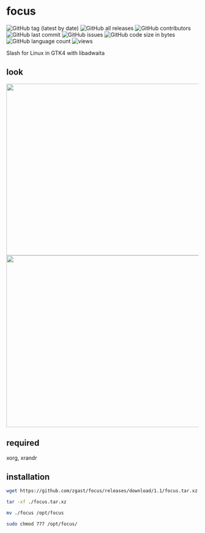 # focus

![GitHub tag (latest by date)](https://img.shields.io/github/v/tag/zgast/focus)
![GitHub all releases](https://img.shields.io/github/downloads/zgast/focus/total)
![GitHub contributors](https://img.shields.io/github/contributors/zgast/focus)
![GitHub last commit](https://img.shields.io/github/last-commit/zgast/focus)
![GitHub issues](https://img.shields.io/github/issues-raw/zgast/focus)
![GitHub code size in bytes](https://img.shields.io/github/languages/code-size/zgast/focus)
![GitHub language count](https://img.shields.io/github/languages/count/zgast/focus)
![views](https://visitor-badge.glitch.me/badge?page_id=zgast.focus)

 Slash for Linux in GTK4 with libadwaita

## look

<img src="https://markus.likes-to-drink.vodka/content/cdn/SLltCLAVmzeD.png" width="600" height="450" />
<img src="https://markus.likes-to-drink.vodka/content/cdn/uCUWILUmUDiQ.png" width="600" height="450" />

## required

xorg, xrandr

## installation

```bash
wget https://github.com/zgast/focus/releases/download/1.1/focus.tar.xz

tar -xf ./focus.tar.xz

mv ./focus /opt/focus

sudo chmod 777 /opt/focus/
```
